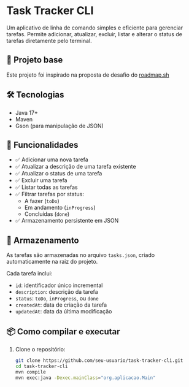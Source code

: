 # Task Tracker CLI

Um aplicativo de linha de comando simples e eficiente para gerenciar tarefas. Permite adicionar, atualizar, excluir, listar e alterar o status de tarefas diretamente pelo terminal.

## 📌 Projeto base

Este projeto foi inspirado na proposta de desafio do [roadmap.sh](https://roadmap.sh/projects/task-tracker)

## 🛠️ Tecnologias

- Java 17+
- Maven
- Gson (para manipulação de JSON)

## 🎯 Funcionalidades

- ✅ Adicionar uma nova tarefa
- ✅ Atualizar a descrição de uma tarefa existente
- ✅ Atualizar o status de uma tarefa
- ✅ Excluir uma tarefa
- ✅ Listar todas as tarefas
- ✅ Filtrar tarefas por status:
  - A fazer (`toDo`)
  - Em andamento (`inProgress`)
  - Concluídas (`done`)
- ✅ Armazenamento persistente em JSON

## 📁 Armazenamento

As tarefas são armazenadas no arquivo `tasks.json`, criado automaticamente na raiz do projeto.

Cada tarefa inclui:
- `id`: identificador único incremental
- `description`: descrição da tarefa
- `status`: `toDo`, `inProgress`, ou `done`
- `createdAt`: data de criação da tarefa
- `updatedAt`: data da última modificação


## 📦 Como compilar e executar

1. Clone o repositório:
   ```bash
   git clone https://github.com/seu-usuario/task-tracker-cli.git
   cd task-tracker-cli
   mvn compile
   mvn exec:java -Dexec.mainClass="org.aplicacao.Main"




